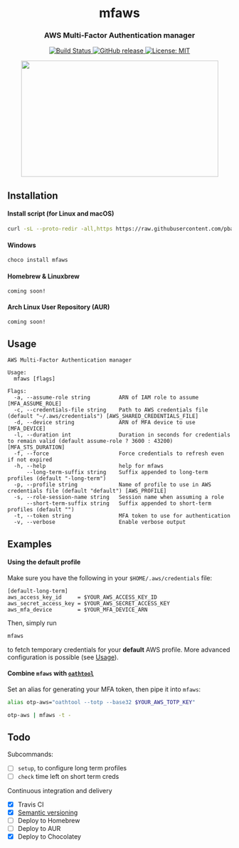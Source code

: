 <h1 align="center" style="border-bottom: none;">mfaws</h1>
<h3 align="center">AWS Multi-Factor Authentication manager</h3>

<p align="center">
  <a href="https://travis-ci.org/pbar1/mfaws">
    <img alt="Build Status" src="https://travis-ci.org/pbar1/mfaws.svg?branch=master">
  </a>
  <a href="https://github.com/pbar1/mfaws/releases/latest">
    <img alt="GitHub release" src="https://img.shields.io/github/release/pbar1/mfaws.svg">
  </a>
  <a href="https://opensource.org/licenses/MIT">
    <img alt="License: MIT" src="https://img.shields.io/badge/License-MIT-yellow.svg">
  </a>
</p>

<p align="center">
  <a href="https://asciinema.org/a/194262" target="_blank">
    <img width="443" height="261" src="https://asciinema.org/a/194262.png"/>
  </a>
</p>

<!-- installation -->
## Installation

#### Install script (for Linux and macOS)
```sh
curl -sL --proto-redir -all,https https://raw.githubusercontent.com/pbar1/mfaws/master/install.sh | sh
```

#### Windows
```powershell
choco install mfaws
```


#### Homebrew & Linuxbrew
```
coming soon!
```

#### Arch Linux User Repository (AUR)
```
coming soon!
```
<!-- installationstop -->

<!-- usage -->
## Usage
```
AWS Multi-Factor Authentication manager

Usage:
  mfaws [flags]

Flags:
  -a, --assume-role string         ARN of IAM role to assume [MFA_ASSUME_ROLE]
  -c, --credentials-file string    Path to AWS credentials file (default "~/.aws/credentials") [AWS_SHARED_CREDENTIALS_FILE]
  -d, --device string              ARN of MFA device to use [MFA_DEVICE]
  -l, --duration int               Duration in seconds for credentials to remain valid (default assume-role ? 3600 : 43200) [MFA_STS_DURATION]
  -f, --force                      Force credentials to refresh even if not expired
  -h, --help                       help for mfaws
      --long-term-suffix string    Suffix appended to long-term profiles (default "-long-term")
  -p, --profile string             Name of profile to use in AWS credentials file (default "default") [AWS_PROFILE]
  -s, --role-session-name string   Session name when assuming a role
      --short-term-suffix string   Suffix appended to short-term profiles (default "")
  -t, --token string               MFA token to use for authentication
  -v, --verbose                    Enable verbose output
```
<!-- usagestop -->

<!-- examples -->
## Examples

#### Using the default profile
Make sure you have the following in your `$HOME/.aws/credentials` file:
```
[default-long-term]
aws_access_key_id     = $YOUR_AWS_ACCESS_KEY_ID
aws_secret_access_key = $YOUR_AWS_SECRET_ACCESS_KEY
aws_mfa_device        = $YOUR_MFA_DEVICE_ARN
```

Then, simply run
```sh
mfaws
```
to fetch temporary credentials for your **default** AWS profile. More advanced configuration is possible (see [Usage](#usage)).

#### Combine `mfaws` with [`oathtool`][2]
Set an alias for generating your MFA token, then pipe it into `mfaws`:
```sh
alias otp-aws="oathtool --totp --base32 $YOUR_AWS_TOTP_KEY"

otp-aws | mfaws -t -
```
<!-- examplesstop -->

<!-- todo -->
## Todo
Subcommands:
- [ ] `setup`, to configure long term profiles
- [ ] `check` time left on short term creds

Continuous integration and delivery
- [x] Travis CI
- [x] [Semantic versioning][3]
- [ ] Deploy to Homebrew
- [ ] Deploy to AUR
- [x] Deploy to Chocolatey
<!-- todostop -->

[1]: https://github.com/pbar1/mfaws/releases
[2]: https://www.nongnu.org/oath-toolkit/
[3]: https://github.com/go-semantic-release/semantic-release
